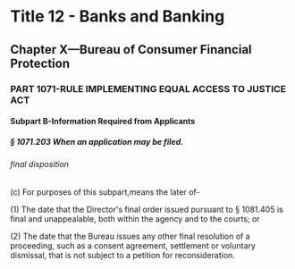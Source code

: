 
# Title 12 - Banks and Banking
## Chapter X—Bureau of Consumer Financial Protection
### PART 1071-RULE IMPLEMENTING EQUAL ACCESS TO JUSTICE ACT
#### Subpart B-Information Required from Applicants
##### § 1071.203 When an application may be filed.
###### final disposition

(c) For purposes of this subpart,means the later of-

(1) The date that the Director's final order issued pursuant to § 1081.405 is final and unappealable, both within the agency and to the courts; or

(2) The date that the Bureau issues any other final resolution of a proceeding, such as a consent agreement, settlement or voluntary dismissal, that is not subject to a petition for reconsideration.
